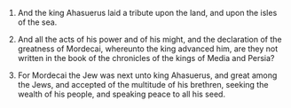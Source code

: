 1. And the king Ahasuerus laid a tribute upon the land, and upon the
isles of the sea.

2. And all the acts of his power and of his might, and the
declaration of the greatness of Mordecai, whereunto the king advanced
him, are they not written in the book of the chronicles of the kings
of Media and Persia?

3. For Mordecai the Jew was next unto king
Ahasuerus, and great among the Jews, and accepted of the multitude of
his brethren, seeking the wealth of his people, and speaking peace to
all his seed.